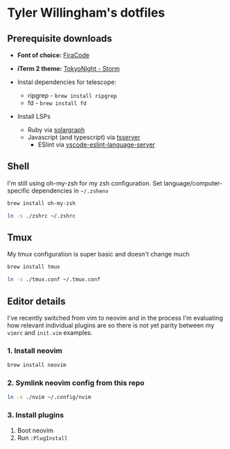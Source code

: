 # Tyler Willingham's dotfiles

## Prerequisite downloads

- **Font of choice:** [FiraCode](https://github.com/ryanoasis/nerd-fonts/tree/master/patched-fonts/FiraCode)
- **iTerm 2 theme:** [TokyoNight - Storm](https://github.com/folke/tokyonight.nvim/blob/main/extras/iterm_tokyonight_storm.itermcolors)

- Instal dependencies for telescope:
  - ripgrep - `brew install ripgrep`
  - fd - `brew install fd`

- Install LSPs
  + Ruby via [solargraph](https://github.com/neovim/nvim-lspconfig/blob/master/doc/server_configurations.md#solargraph)
  + Javascript (and typescript) via [tsserver](https://github.com/neovim/nvim-lspconfig/blob/master/doc/server_configurations.md#tsserver)
    * ESlint via [vscode-eslint-language-server](https://github.com/neovim/nvim-lspconfig/blob/master/doc/server_configurations.md#eslint)

## Shell

I'm still using oh-my-zsh for my zsh configuration. Set language/computer-specific dependencies in
`~/.zshenv`

```bash
brew install oh-my-zsh
```

```bash
ln -s ./zshrc ~/.zshrc
```

## Tmux

My tmux configuration is super basic and doesn't change much

```bash
brew install tmux
```

```bash
ln -s ./tmux.conf ~/.tmux.conf
```

## Editor details

I've recently switched from vim to neovim and in the process I'm evaluating how relevant individual
plugins are so there is not yet parity between my `vimrc` and `init.vim` examples.

### 1. Install neovim

```bash
brew install neovim
```

### 2. Symlink neovim config from this repo

```bash
ln -s ./nvim ~/.config/nvim
```

### 3. Install plugins

1. Boot neovim
2. Run `:PlugInstall`
